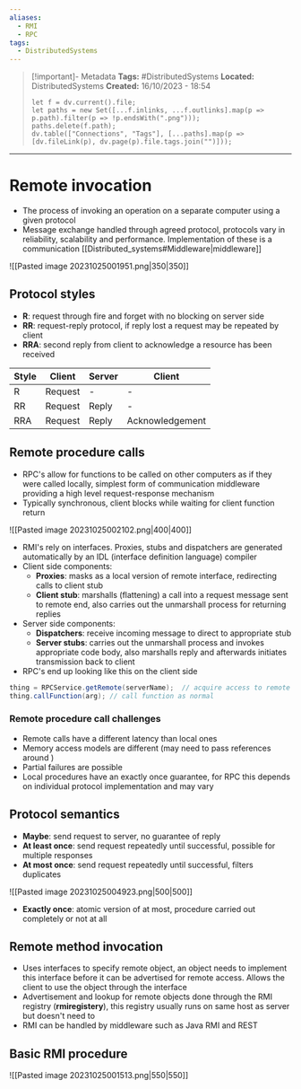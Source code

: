 ```yaml
---
aliases:
  - RMI
  - RPC
tags:
  - DistributedSystems
---
```


> [!important]- Metadata
> **Tags:** #DistributedSystems 
> **Located:** DistributedSystems
> **Created:** 16/10/2023 - 18:54
> ```dataviewjs
> let f = dv.current().file;
> let paths = new Set([...f.inlinks, ...f.outlinks].map(p => p.path).filter(p => !p.endsWith(".png")));
> paths.delete(f.path);
> dv.table(["Connections", "Tags"], [...paths].map(p => [dv.fileLink(p), dv.page(p).file.tags.join("")]));
> ```

___
# Remote invocation
- The process of invoking an operation on a separate computer using a given protocol
- Message exchange handled through agreed protocol, protocols vary in reliability, scalability and performance. Implementation of these is a communication [[Distributed_systems#Middleware|middleware]]

![[Pasted image 20231025001951.png|350|350]]

## Protocol styles
- **R**: request through fire and forget with no blocking on server side 
- **RR**: request-reply protocol, if reply lost a request may be repeated by client
- **RRA**: second reply from client to acknowledge a resource has been received 

| Style | Client  | Server | Client |
| ----- | ------- | ------ | ------ |
| R     | Request | -      | -      |
| RR    | Request | Reply  | -      |
| RRA      |Request         |Reply        |Acknowledgement        |

## Remote procedure calls
- RPC's allow for functions to be called on other computers as if they were called locally, simplest form of communication middleware providing a high level request-response mechanism
- Typically synchronous, client blocks while waiting for client function return 

![[Pasted image 20231025002102.png|400|400]]

- RMI's rely on interfaces. Proxies, stubs and dispatchers are generated automatically by an IDL (interface definition language) compiler 
- Client side components:
	- **Proxies**: masks as a local version of remote interface, redirecting calls to client stub 
	- **Client stub**: marshalls (flattening) a call into a request message sent to remote end, also carries out the unmarshall process for returning replies 
- Server side components:
	- **Dispatchers**: receive incoming message to direct to appropriate stub 
	- **Server stubs**: carries out the unmarshall process and invokes appropriate code body, also marshalls reply and afterwards initiates transmission back to client
- RPC's end up looking like this on the client side 
```java
thing = RPCService.getRemote(serverName);  // acquire access to remote entity 
thing.callFunction(arg); // call function as normal
```

### Remote procedure call challenges
- Remote calls have a different latency than local ones 
- Memory access models are different (may need to pass references around )
- Partial failures are possible
- Local procedures have an exactly once guarantee, for RPC this depends on individual protocol implementation and may vary

## Protocol semantics
- **Maybe**: send request to server, no guarantee of reply 
- **At least once**: send request repeatedly until successful, possible for multiple responses
- **At most once**: send request repeatedly until successful, filters duplicates 

![[Pasted image 20231025004923.png|500|500]]

- **Exactly once**: atomic version of at most, procedure carried out completely or not at all

## Remote method invocation
- Uses interfaces to specify remote object, an object needs to implement this interface before it can be advertised for remote access. Allows the client to use the object through the interface 
- Advertisement and lookup for remote objects done through the RMI registry (**rmiregistery**), this registry usually runs on same host as server but doesn't need to 
- RMI can be handled by middleware such as Java RMI and REST
## Basic RMI procedure

![[Pasted image 20231025001513.png|550|550]]
